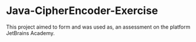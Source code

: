 # Java-CipherEncoder-Exercise
This project aimed to form and was used as, an assessment on the platform JetBrains Academy.
